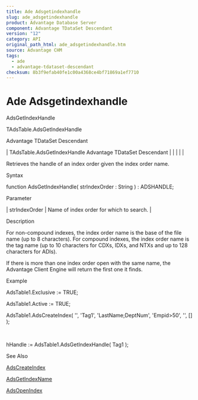 ```yaml
---
title: Ade Adsgetindexhandle
slug: ade_adsgetindexhandle
product: Advantage Database Server
component: Advantage TDataSet Descendant
version: "12"
category: API
original_path_html: ade_adsgetindexhandle.htm
source: Advantage CHM
tags:
  - ade
  - advantage-tdataset-descendant
checksum: 8b3f9efab40fe1c00a4368ce4bf71869a1ef7710
---
```


# Ade Adsgetindexhandle

AdsGetIndexHandle

TAdsTable.AdsGetIndexHandle

Advantage TDataSet Descendant

| TAdsTable.AdsGetIndexHandle  Advantage TDataSet Descendant |  |  |  |  |

Retrieves the handle of an index order given the index order name.

Syntax

function AdsGetIndexHandle( strIndexOrder : String ) : ADSHANDLE;

Parameter

| strIndexOrder | Name of index order for which to search. |

Description

For non-compound indexes, the index order name is the base of the file name (up to 8 characters). For compound indexes, the index order name is the tag name (up to 10 characters for CDXs, IDXs, and NTXs and up to 128 characters for ADIs).

If there is more than one index order open with the same name, the Advantage Client Engine will return the first one it finds.

Example

AdsTable1.Exclusive := TRUE;

AdsTable1.Active := TRUE;

AdsTable1.AdsCreateIndex( '', 'Tag1', 'LastName;DeptNum', 'Empid>50', '', [] );

 

hHandle := AdsTable1.AdsGetIndexHandle( Tag1 );

See Also

[AdsCreateIndex](ade_adscreateindex.md)

[AdsGetIndexName](ade_adsgetindexname.md)

[AdsOpenIndex](ade_adsopenindex.md)
